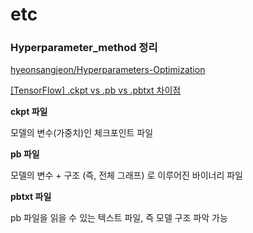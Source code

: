 # etc

### Hyperparameter_method 정리

[hyeonsangjeon/Hyperparameters-Optimization](https://github.com/hyeonsangjeon/Hyperparameters-Optimization)

[[TensorFlow] .ckpt vs .pb vs .pbtxt 차이점](https://eehoeskrap.tistory.com/343)

**ckpt 파일**

모델의 변수(가중치)인 체크포인트 파일

**pb 파일**

모델의 변수 + 구조 (즉, 전체 그래프) 로 이루어진 바이너리 파일

**pbtxt 파일**

pb 파일을 읽을 수 있는 텍스트 파일, 즉 모델 구조 파악 가능